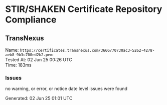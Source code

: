 # STIR/SHAKEN Certificate Repository Compliance

## TransNexus

Name: `https://certificates.transnexus.com/366G/70730ac3-5262-4278-aeb8-9b3c700ed2b2.pem`\
Tested At: 02 Jun 25 00:26 UTC\
Time: 183ms

### Issues

no warning, or error, or notice date level issues were found

Generated: 02 Jun 25 01:01 UTC